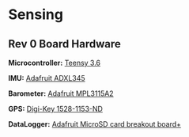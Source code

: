 # Sensing

## Rev 0 Board Hardware
**Microcontroller:** [Teensy 3.6](https://www.pjrc.com/teensy/card9a_rev1.pdf)

**IMU:** [Adafruit ADXL345](https://www.analog.com/media/en/technical-documentation/data-sheets/ADXL345.pdf)

**Barometer:** [Adafruit MPL3115A2](https://www.adafruit.com/product/1893)

**GPS:** [Digi-Key 1528-1153-ND](https://www.digikey.com/en/products/detail/adafruit-industries-llc/746/5353613?fbclid=IwAR1ChauvkCDqRjbcs71UiFv6sAsISmPYLFTHTpNuU6t7yhCKm3buREd89cU)

**DataLogger:** [Adafruit MicroSD card breakout board+](https://www.adafruit.com/product/254)
